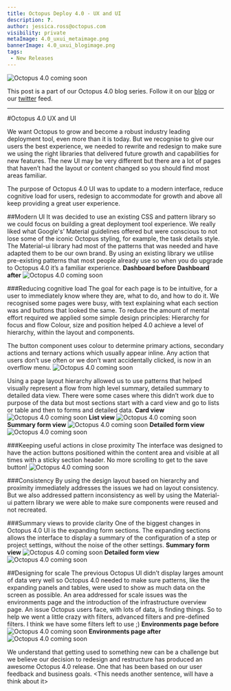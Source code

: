```yaml
---
title: Octopus Deploy 4.0 - UX and UI
description: ?.
author: jessica.ross@octopus.com
visibility: private
metaImage: 4.0_uxui_metaimage.png
bannerImage: 4.0_uxui_blogimage.png
tags:
 - New Releases
---
```


![Octopus 4.0 coming soon](4.0_uxui_blogimage.png)

This post is a part of our Octopus 4.0 blog series.  Follow it on our [blog](https://octopus.com/blog) or our [twitter](https://twitter.com/octopusdeploy) feed.

---
#Octopus 4.0 UX and UI

We want Octopus to grow and become a robust industry leading deployment tool, even more than it is today. But we recognise to give our users the best experience, we needed to rewrite and redesign to make sure we using the right libraries that delivered future growth and capabilities for new features. The new UI may be very different but there are a lot of pages that haven’t had the layout or content changed so you should find most areas familiar.

The purpose of Octopus 4.0 UI was to update to a modern interface, reduce cognitive load for users, redesign to accommodate for growth and above all keep providing a great user experience.

##Modern UI
It was decided to use an existing CSS and pattern library so we could focus on building a great deployment tool experience. We really liked what Google's’ Material guidelines offered but were conscious to not lose some of the iconic Octopus styling, for example, the task details style. The Material-ui library had most of the patterns that was needed and have adapted them to be our own brand. By using an existing library we utilise pre-existing patterns that most people already use so when you do upgrade to Octopus 4.0 it’s a familiar experience.
**Dashboard before**
**Dashboard after**
![Octopus 4.0 coming soon](4.0_dashboard-after_blogimage.png)

###Reducing cognitive load
The goal for each page is to be intuitive, for a user to immediately know where they are, what to do, and how to do it. We recognised some pages were busy, with text explaining what each section was and buttons that looked the same. To reduce the amount of mental effort required we applied some simple design principles:
Hierarchy for focus and flow
Colour, size and position helped 4.0 achieve a level of hierarchy, within the layout and components.

The button component uses colour to determine primary actions, secondary actions and ternary actions which usually appear inline. Any action that users don’t use often or we don’t want accidentally clicked, is now in an overflow menu.
![Octopus 4.0 coming soon](4.0_buttons_blogimage.png)

Using a page layout hierarchy allowed us to use patterns that helped visually represent a flow from high level summary, detailed summary to detailed data view. There were some cases where this didn’t work due to purpose of the data but most sections start with a card view and go to lists or table and then to forms and detailed data.
**Card view**
![Octopus 4.0 coming soon](4.0_cardview_blogimage.png)
**List view**
![Octopus 4.0 coming soon](4.0_listview_blogimage.png)
**Summary form view**
![Octopus 4.0 coming soon](4.0_summaryview_blogimage.png)
**Detailed form view**
![Octopus 4.0 coming soon](4.0_detailedview_blogimage.png)

###Keeping useful actions in close proximity
The interface was designed to have the action buttons positioned within the content area and visible at all times with a sticky section header. No more scrolling to get to the save button!
![Octopus 4.0 coming soon](4.0_sticky-header_blogimage.png)

###Consistency
By using the design layout based on hierarchy and proximity immediately addresses the issues we had on layout consistency. But we also addressed pattern inconsistency as well by using the Material-ui pattern library we were able to make sure components were reused and not recreated.

###Summary views to provide clarity
One of the biggest changes in Octopus 4.0 UI is the expanding form sections. The expanding sections allows the interface to display a summary of the configuration of a step or project settings, without the noise of the other settings.
**Summary form view**
![Octopus 4.0 coming soon](4.0_summary-view_blogimage.png)
**Detailed form view**
![Octopus 4.0 coming soon](4.0_detailed-view_blogimage.png)

##Designing for scale
The previous Octopus UI didn’t display larges amount of data very well so Octopus 4.0 needed to make sure patterns, like the expanding panels and tables, were used to show as much data on the screen as possible. An area addressed for scale issues was the environments page and the introduction of the infrastructure overview page. An issue Octopus users face, with lots of data, is finding things. So to help we went a little crazy with filters, advanced filters and pre-defined filters. I think we have some filters left to use ;)
**Environments page before**
![Octopus 4.0 coming soon](4.0_environments-before_blogimage.png)
**Environments page after**
![Octopus 4.0 coming soon](4.0_environments-after_blogimage.png)

We understand that getting used to something new can be a challenge but we believe our decision to redesign and restructure has produced an awesome Octopus 4.0 release. One that has been based on our user feedback and business goals. <This needs another sentence, will have a think about it>
